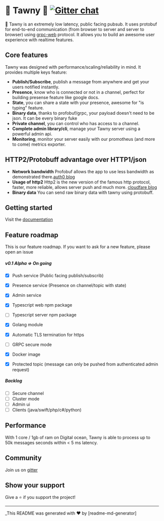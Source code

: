 
# 🦉 Tawny  🦉 [![Gitter chat](https://badges.gitter.im/gitterHQ/gitter.png)](https://gitter.im/gitterHQ/gitter)
  
🚀 Tawny is an extremely low latency, public facing pubsub. It uses protobuf for end-to-end communication (from browser to server and server to browser) using [grpc-web](https://github.com/grpc/grpc-web) protocol. 
It allows you to build an awesome user experience with realtime features.
  
## Core features  
Tawny was designed with performance/scaling/reliability in mind. It provides multiple keys feature:
- **Publish/Subscribe**, publish a message from anywhere and get your users notified instantly. 
- **Presence**,  know who is connected or not in a channel, perfect for building presense feature like google docs. 
- **State**, you can share a state with your presence, awesome for "is typing" feature.  
- **Binary data**, thanks to profobuf/grpc, your payload doesn't need to be json. It can be every binary fuke
- **Private channel**, you can control who has access to a channel.  
- **Complete admin library/cli**, manage your Tawny server using a powerful admin api.  
- **Monitoring**, monitor your server easily with our promotheus (and more to come)  metrics exporter.  

## HTTP2/Protobuff advantage over HTTP1/json
- **Network bandwidth** Profobuf allows the app to use less bandwidth as demonstrated there.[auth0 blog](https://auth0.com/blog/beating-json-performance-with-protobuf/)
- **Usage of http2** Http2 is the new version of the famous http protocol, faster, more reliable, allows server push and much more. [cloudfare blog](https://www.cloudflare.com/learning/performance/http2-vs-http1.1/)
- **Binary data** You can send raw binary data with tawny using protobuff. 

## Getting started  
Visit the [documentation](docs)
## Feature roadmap  
  
This is our feature roadmap. If you want to ask for a new feature, please open an issue  
  
##### v0.1 Alpha => On going  
- [x] Push service (Public facing publish/subscrib)
- [x] Presence  service (Presence on channel/topic with state)
- [X] Admin service
- [x] Typescript web npm package
- [ ] Typescript server npm package
- [x] Golang module
- [x] Automatic TLS termination for https
- [ ] GRPC secure mode
- [x] Docker image
- [x] Protected topic (message can only be pushed from authenticated admin request)

  
##### Backlog

- [ ] Secure channel  
- [ ] Cluster mode
- [ ] Admin ui   
- [ ] Clients (java/swift/php/c#/python)
  
## Performance
With 1 core / 1gb of ram on Digital ocean,  Tawny is able to process up to 50k messages seconds within < 5 ms latency.
  
## Community

Join us on [gitter](https://gitter.im/tawny-server/community) 
  
  
## Show your support  
  
Give a ⭐️ if you support the project!  
  
***  
_This README was generated with ❤️ by [readme-md-generator]
